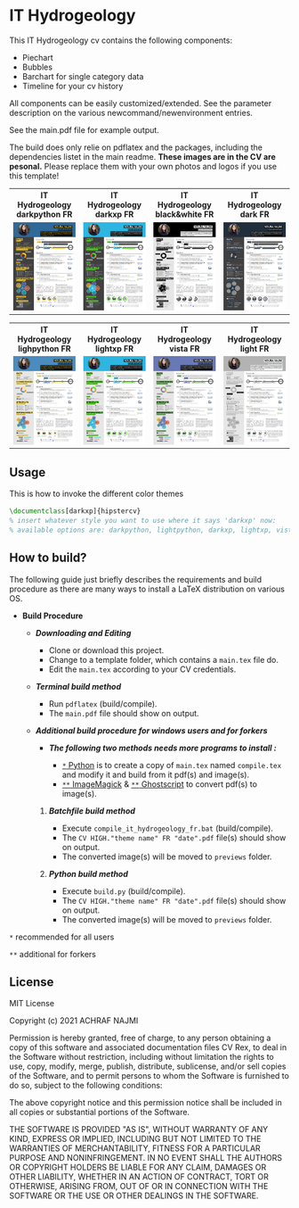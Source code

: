 # IT Hydrogeology

This IT Hydrogeology cv contains the following components:

* Piechart
* Bubbles
* Barchart for single category data
* Timeline for your cv history

All components can be easily customized/extended. See the parameter description on the various newcommand/newenvironment entries.

See the main.pdf file for example output.

The build does only relie on pdflatex and the packages, including the dependencies listet in the main readme.
**These images are in the CV are pesonal.**
Please replace them with your own photos and logos if you use this template!


<table width="100%" margin-left="auto" margin-right="auto">
  <tr>
    <th>IT Hydrogeology darkpython FR</th>
    <th>IT Hydrogeology darkxp FR</th>
    <th>IT Hydrogeology black&white FR</th>
    <th>IT Hydrogeology dark FR</th>
  </tr>
  <tr>
    <td width="25%">
      <img src="../../../previews/it-hydrogeology-darkpython_fr.png" 
        alt="IT Hydrogeology CV example preview" />
    </td>
    <td width="25%">
      <img src="../../../previews/it-hydrogeology-darkxp_fr.png" 
        alt="IT Hydrogeology CV example preview" />
    </td>
    <td width="25%">
      <img src="../../../previews/it-hydrogeology-black&white_fr.png" 
        alt="IT Hydrogeology CV example preview" />
    </td>
    <td width="25%">
      <img src="../../../previews/it-hydrogeology-dark_fr.png" 
        alt="IT Hydrogeology CV example preview" />
    </td>
  </tr>
</table>
</div>

<table width="100%" margin-left="auto" margin-right="auto">
  <tr>
    <th>IT Hydrogeology lighpython FR</th>
    <th>IT Hydrogeology lightxp FR</th>
    <th>IT Hydrogeology vista FR</th>
    <th>IT Hydrogeology light FR</th>
  </tr>
  <tr>
    <td width="25%">
      <img src="../../../previews/it-hydrogeology-lightpython_fr.png" 
        alt="IT Hydrogeology CV example preview" />
    </td>
    <td width="25%">
      <img src="../../../previews/it-hydrogeology-lightxp_fr.png" 
        alt="IT Hydrogeology CV example preview" />
    </td>
    <td width="25%">
      <img src="../../../previews/it-hydrogeology-vista_fr.png" 
        alt="IT Hydrogeology CV example preview" />
    </td>
    <td width="25%">
      <img src="../../../previews/it-hydrogeology-light_fr.png" 
        alt="IT Hydrogeology CV example preview" />
    </td>
  </tr>
</table>
</div>


## Usage

This is how to invoke the different color themes

```latex
\documentclass[darkxp]{hipstercv}
% insert whatever style you want to use where it says 'darkxp' now:
% available options are: darkpython, lightpython, darkxp, lightxp, vista, black&white, dark, light
```
## How to build?

The following guide just briefly describes the requirements and build procedure as there are many ways to install a LaTeX distribution on various OS.

* ****Build Procedure****
	* ***Downloading and Editing***
		* Clone or download this project. 
		* Change to a template folder, which contains a `main.tex` file do.
		* Edit the `main.tex` according to your CV credentials.

	* ***Terminal build method***
		* Run `pdflatex` (build/compile).
		* The `main.pdf` file should show on output.

	* *****Additional build procedure for windows users and for forkers*****
		* ***The following two methods needs more programs to install :***

			* [`*` Python](<https://www.python.org/downloads/>) is to create a copy of `main.tex` named `compile.tex` and modify it and build from it pdf(s) and image(s).
			* [`**` ImageMagick](<https://imagemagick.org/script/download.php>) & [`**` Ghostscript](<https://www.ghostscript.com/download.html>) to convert pdf(s) to image(s).

		1. ***Batchfile build method***
			* Execute `compile_it_hydrogeology_fr.bat` (build/compile).
			* The `CV HIGH."theme name" FR "date".pdf` file(s) should show on output.
			* The converted image(s) will be moved to `previews` folder.

		2. ***Python build method***
			* Execute `build.py` (build/compile).
			* The `CV HIGH."theme name" FR "date".pdf` file(s) should show on output.
			* The converted image(s) will be moved to `previews` folder.

`*` recommended for all users

`**` additional for forkers

## License

MIT License

Copyright (c) 2021 ACHRAF NAJMI

Permission is hereby granted, free of charge, to any person obtaining a copy of this software and associated documentation files CV Rex, to deal in the Software without restriction, including without limitation the rights to use, copy, modify, merge, publish, distribute, sublicense, and/or sell copies of the Software, and to permit persons to whom the Software is furnished to do so, subject to the following conditions:

The above copyright notice and this permission notice shall be included in all copies or substantial portions of the Software.

THE SOFTWARE IS PROVIDED "AS IS", WITHOUT WARRANTY OF ANY KIND, EXPRESS OR IMPLIED, INCLUDING BUT NOT LIMITED TO THE WARRANTIES OF MERCHANTABILITY, FITNESS FOR A PARTICULAR PURPOSE AND NONINFRINGEMENT.
IN NO EVENT SHALL THE AUTHORS OR COPYRIGHT HOLDERS BE LIABLE FOR ANY CLAIM, DAMAGES OR OTHER LIABILITY, WHETHER IN AN ACTION OF CONTRACT, TORT OR OTHERWISE, ARISING FROM, OUT OF OR IN CONNECTION WITH THE SOFTWARE OR THE USE OR OTHER DEALINGS IN THE SOFTWARE.
